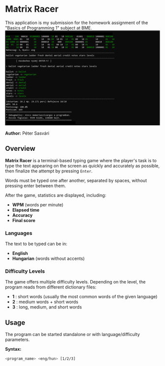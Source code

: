 # Matrix Racer
This application is my submission for the homework assignment of the "Basics of Programming 1" subject at BME.
![A screenshot of the application](MatrixRacer_NHF/mr_screenshot.png)

**Author:** Péter Sasvári  

## Overview

**Matrix Racer** is a terminal-based typing game where the player's task is to type the text appearing on the screen as quickly and accurately as possible, then finalize the attempt by pressing `Enter`.

Words must be typed one after another, separated by spaces, without pressing enter between them.  

After the game, statistics are displayed, including:

- **WPM** (words per minute)  
- **Elapsed time**  
- **Accuracy**  
- **Final score**

### Languages

The text to be typed can be in:

- **English**
- **Hungarian** (words without accents)

### Difficulty Levels

The game offers multiple difficulty levels. Depending on the level, the program reads from different dictionary files:

- **1** : short words (usually the most common words of the given language)  
- **2** : medium words + short words  
- **3** : long, medium, and short words  

## Usage

The program can be started standalone or with language/difficulty parameters.  

**Syntax:**
```bash
<program_name> <eng/hun> [1/2/3]
